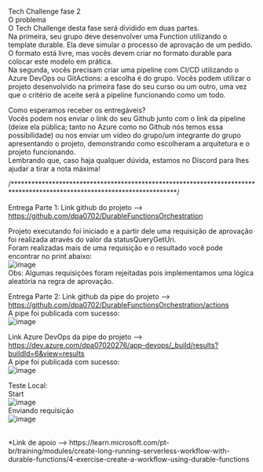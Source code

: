 Tech Challenge fase 2
<br/>
O problema
<br/>
O Tech Challenge desta fase será dividido em duas partes.<br/>
Na primeira, seu grupo deve desenvolver uma Function utilizando o template durable. Ela deve simular o processo de aprovação de um pedido. O formato está livre, mas vocês devem criar no formato durable para colocar este modelo em prática.<br/>
Na segunda, vocês precisam criar uma pipeline com CI/CD utilizando o Azure DevOps ou GitActions: a escolha é do grupo. Vocês podem utilizar o projeto desenvolvido na primeira fase do seu curso ou um outro, uma vez que o critério de aceite será a pipeline funcionando como um todo.<br/>

Como esperamos receber os entregáveis?<br/>
Vocês podem nos enviar o link do seu Github junto com o link da pipeline (deixe ela pública; tanto no Azure como no Github nós temos essa possibilidade) ou nos enviar um vídeo do grupo/um integrante do grupo apresentando o projeto, demonstrando como escolheram a arquitetura e o projeto funcionando.<br/>
Lembrando que, caso haja qualquer dúvida, estamos no Discord para lhes ajudar a tirar a nota máxima!<br/>

/************************************************************************************************************************/

Entrega Parte 1: Link github do projeto --> https://github.com/dpa0702/DurableFunctionsOrchestration<br/>

Projeto executando foi iniciado e a partir dele uma requisição de aprovação foi realizada através do valor da statusQueryGetUri.<br/>
Foram realizadas mais de uma requisição e o resultado você pode encontrar no print abaixo:<br/>
![image](https://github.com/dpa0702/DurableFunctionsOrchestration/assets/56276309/1b9e2412-d765-45a5-a9b6-f4b8a22798b8)<br/>
Obs: Algumas requisições foram rejeitadas pois implementamos uma lógica aleatória na regra de aprovação.<br/>

Entrega Parte 2: Link github da pipe do projeto --> https://github.com/dpa0702/DurableFunctionsOrchestration/actions<br/>
A pipe foi publicada com sucesso:<br/>
![image](https://github.com/dpa0702/DurableFunctionsOrchestration/assets/56276309/b7565b74-ecf7-4cca-9625-6d7421154f5f)<br/>

Link Azure DevOps da pipe do projeto --> https://dev.azure.com/dpa07020276/app-devops/_build/results?buildId=6&view=results<br/>
A pipe foi publicada com sucesso:<br/>
![image](https://github.com/dpa0702/DurableFunctionsOrchestration/assets/56276309/57764f2f-3676-4b8a-9346-d51a96540f96)<br/>

Teste Local:<br/>
Start<br/>
![image](https://github.com/dpa0702/DurableFunctionsOrchestration/assets/56276309/80104aa5-4668-46f8-bf93-b5947cbbeb82)<br/>
Enviando requisição<br/>
![image](https://github.com/dpa0702/DurableFunctionsOrchestration/assets/56276309/befd4d75-ffe0-4bf9-ad8f-35cbe7d98776)<br/>

<br/>
*Link de apoio --> https://learn.microsoft.com/pt-br/training/modules/create-long-running-serverless-workflow-with-durable-functions/4-exercise-create-a-workflow-using-durable-functions
